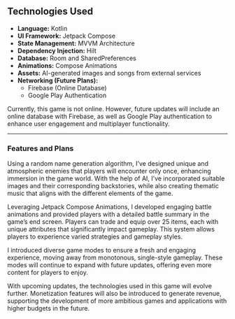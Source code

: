 <h2 align="start"><strong>Technologies Used</strong></h2>
<ul>
  <li><strong>Language:</strong> Kotlin</li>
  <li><strong>UI Framework:</strong> Jetpack Compose</li>
  <li><strong>State Management:</strong> MVVM Architecture</li>
  <li><strong>Dependency Injection:</strong> Hilt</li>
  <li><strong>Database:</strong> Room and SharedPreferences</li>
  <li><strong>Animations:</strong> Compose Animations</li>
  <li><strong>Assets:</strong> AI-generated images and songs from external services</li>
  <li><strong>Networking (Future Plans):</strong> 
    <ul>
      <li>Firebase (Online Database)</li>
      <li>Google Play Authentication</li>
    </ul>
  </li>
</ul>
<p align="start">Currently, this game is not online. However, future updates will include an online database with Firebase, as well as Google Play authentication to enhance user engagement and multiplayer functionality.</p>

---

<h3 align="start"><strong>Features and Plans</strong></h3>
<p align="start">Using a random name generation algorithm, I’ve designed unique and atmospheric enemies that players will encounter only once, enhancing immersion in the game world. With the help of AI, I’ve incorporated suitable images and their corresponding backstories, while also creating thematic music that aligns with the different elements of the game.</p>

<p align="start">Leveraging Jetpack Compose Animations, I developed engaging battle animations and provided players with a detailed battle summary in the game’s end screen. Players can trade and equip over 25 items, each with unique attributes that significantly impact gameplay. This system allows players to experience varied strategies and gameplay styles.</p>

<p align="start">I introduced diverse game modes to ensure a fresh and engaging experience, moving away from monotonous, single-style gameplay. These modes will continue to expand with future updates, offering even more content for players to enjoy.</p>

<p align="start">With upcoming updates, the technologies used in this game will evolve further. Monetization features will also be introduced to generate revenue, supporting the development of more ambitious games and applications with higher budgets in the future.</p>
